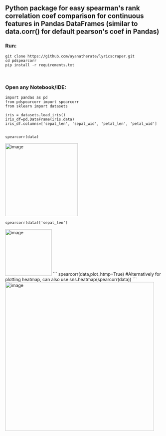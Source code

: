 
<h2> Python package for easy spearman's rank correlation coef comparison for continuous features in Pandas DataFrames (similar to data.corr() for default pearson's coef in Pandas) </h2> 

<h3>Run: </h3>

```
git clone https://github.com/ayanatherate/lyricscraper.git
cd pdspearcorr 
pip install -r requirements.txt
```

<br>
<h3>Open any Notebook/IDE: </h3>

```
import pandas as pd
from pdspearcorr import spearcorr
from sklearn import datasets

iris = datasets.load_iris()
iris_df=pd.DataFrame(iris.data)
iris_df.columns=['sepal_len', 'sepal_wid', 'petal_len', 'petal_wid']


spearcorr(data)
```
<img width="233" alt="image" src="https://user-images.githubusercontent.com/59755186/194780467-953738b6-760f-45dc-81f1-82b1fead00c7.png">

```
spearcorr(data)['sepal_len']

```
<img width="149" alt="image" src="https://user-images.githubusercontent.com/59755186/194780556-b233ce49-0788-4c54-bff7-739518ff94e0.png">
```
spearcorr(data,plot_htmp=True)
#Alternatively for plotting heatmap, can also use sns.heatmap(spearcorr(data))
```
<img width="477" alt="image" src="https://user-images.githubusercontent.com/59755186/194780600-295fd3d9-6bdb-4fe7-9511-d204747f097e.png">


